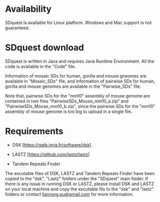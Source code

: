 # Availability
SDquest is available for Linux platform. Windows and Mac support is not guaranteed.

# SDquest download
SDquest is written in Java and requires Java Runtime Environment. All the code is available in the "Code" file. 

Information of mosaic SDs for human, gorilla and mouse gneomes are available in "Mosaic_SDs" file, and information of pairwise SDs for human, gorilla and mouse genomes are available in the "Pairwise_SDs" file. 

Note that, pairwise SDs for the "mm10" assembly of mouse genome are contained in two files "PairwiseSDs_Mouse_mm10_a.zip" and "PairwiseSDs_Mouse_mm10_b.zip", since the pairwise SDs for the "mm10" assembly of mouse genome is too big to upload in a single file.

# Requirements

  -  DSK [https://gatb.inria.fr/software/dsk]
  
  -  LASTZ [https://github.com/lastz/lastz]
  
  -  Tandem Repeats Finder 

The excutable files of DSK, LASTZ and Tandem Repeats Finder have been copied to the "dsk", "Lastz" folders under the "SDquest" main folder. If there is any issue in running DSK or LASTZ, please install DSK and LASTZ on your local machine and copy the excutable fils to the "dsk" and "lastz" folders or contact lianrong.pu@gmail.com for more information.
 
